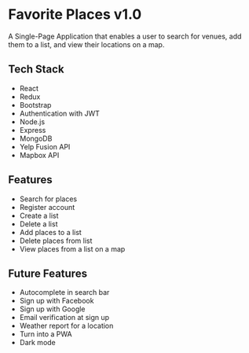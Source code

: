 # Favorite Places v1.0

A Single-Page Application that enables a user to search for venues, add them to a list, and view their locations on a map.

## Tech Stack

- React
- Redux
- Bootstrap
- Authentication with JWT
- Node.js
- Express
- MongoDB
- Yelp Fusion API
- Mapbox API

## Features

- Search for places
- Register account
- Create a list
- Delete a list
- Add places to a list
- Delete places from list
- View places from a list on a map

## Future Features

- Autocomplete in search bar
- Sign up with Facebook
- Sign up with Google
- Email verification at sign up
- Weather report for a location
- Turn into a PWA
- Dark mode
